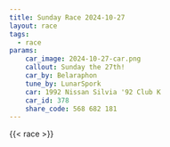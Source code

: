 ```yaml
---
title: Sunday Race 2024-10-27
layout: race
tags:
  - race
params:
    car_image: 2024-10-27-car.png
    callout: Sunday the 27th!
    car_by: Belaraphon
    tune_by: LunarSpork
    car: 1992 Nissan Silvia '92 Club K
    car_id: 378
    share_code: 568 682 181
---
```


{{< race >}}